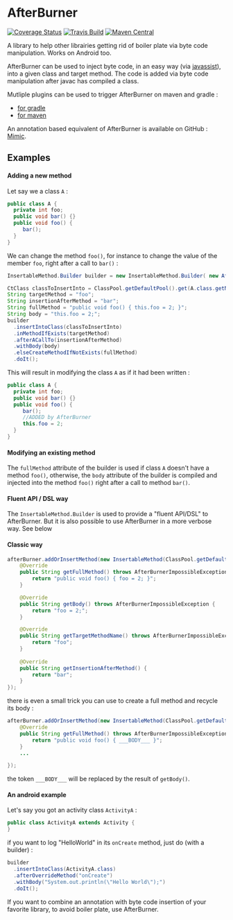 AfterBurner
===========

[![Coverage Status](https://img.shields.io/coveralls/stephanenicolas/afterburner.svg)](https://coveralls.io/r/stephanenicolas/afterburner?branch=master)
[![Travis Build](https://travis-ci.org/stephanenicolas/afterburner.svg?branch=master)](https://travis-ci.org/stephanenicolas/afterburner)
[![Maven Central](https://maven-badges.herokuapp.com/maven-central/com.github.stephanenicolas.afterburner/afterburner/badge.svg)](https://maven-badges.herokuapp.com/maven-central/com.github.stephanenicolas.afterburner/afterburner)

A library to help other librairies getting rid of boiler plate via byte code manipulation. Works on Android too. 

AfterBurner can be used to inject byte code, in an easy way (via [javassist](https://github.com/jboss-javassist/javassist)), into a given class and target method.
The code is added via byte code manipulation after javac has compiled a class. 

Mutliple plugins can be used to trigger AfterBurner on maven and gradle : 

* [for gradle](https://github.com/darylteo/gradle-plugins)
* [for maven](https://github.com/icon-Systemhaus-GmbH/javassist-maven-plugin)

An annotation based equivalent of AfterBurner is available on GitHub : [Mimic](https://github.com/stephanenicolas/mimic).

Examples
--------

#### Adding a new method

Let say we a class `A` : 
```java
public class A {
  private int foo;
  public void bar() {}
  public void foo() {
     bar();
  }
}
```

We can change the method `foo()`, for instance to change the value of the member `foo`, right after a call to `bar()` :
```java
InsertableMethod.Builder builder = new InsertableMethod.Builder( new AfterBurner() );

CtClass classToInsertInto = ClassPool.getDefaultPool().get(A.class.getName());
String targetMethod = "foo";
String insertionAfterMethod = "bar";
String fullMethod = "public void foo() { this.foo = 2; }";
String body = "this.foo = 2;";
builder
  .insertIntoClass(classToInsertInto)
  .inMethodIfExists(targetMethod)
  .afterACallTo(insertionAfterMethod)
  .withBody(body)
  .elseCreateMethodIfNotExists(fullMethod)
  .doIt();
```

This will result in modifying the class `A` as if it had been written : 
```java
public class A {
  private int foo;
  public void bar() {}
  public void foo() {
     bar();
     //ADDED by AfterBurner
     this.foo = 2;
  }
}
```

#### Modifying an existing method

The `fullMethod` attribute of the builder is used if class `A` doesn't have a method `foo()`, otherwise, the `body` attribute of the builder is compiled and injected into the method `foo()` right after a call to method `bar()`.

#### Fluent API / DSL way

The `InsertableMethod.Builder` is used to provide a "fluent API/DSL" to AfterBurner. But it is also possible to use AfterBurner in a more verbose way. See below

#### Classic way
```java
afterBurner.addOrInsertMethod(new InsertableMethod(ClassPool.getDefaultPool().get("A")) {
    @Override
    public String getFullMethod() throws AfterBurnerImpossibleException {
        return "public void foo() { foo = 2; }";
    }

    @Override
    public String getBody() throws AfterBurnerImpossibleException {
        return "foo = 2;";
    }

    @Override
    public String getTargetMethodName() throws AfterBurnerImpossibleException {
        return "foo";
    }
            
    @Override
    public String getInsertionAfterMethod() {
        return "bar";
    }
});
```

there is even a small trick you can use to create a full method and recycle its body : 

```java
afterBurner.addOrInsertMethod(new InsertableMethod(ClassPool.getDefaultPool().get("A")) {
    @Override
    public String getFullMethod() throws AfterBurnerImpossibleException {
        return "public void foo() { ___BODY___ }";
    }
    ...

});
```

the token `___BODY___` will be replaced by the result of `getBody()`.


#### An android example

Let's say you got an activity class `ActivityA` :  
```java
public class ActivityA extends Activity {
}
```

if you want to log "HelloWorld" in its `onCreate` method, just do (with a builder) : 

```java
builder
  .insertIntoClass(ActivityA.class)
  .afterOverrideMethod("onCreate")
  .withBody("System.out.println(\"Hello World\");")
  .doIt();
```

If you want to combine an annotation with byte code insertion of your favorite library, to avoid boiler plate, use AfterBurner.




